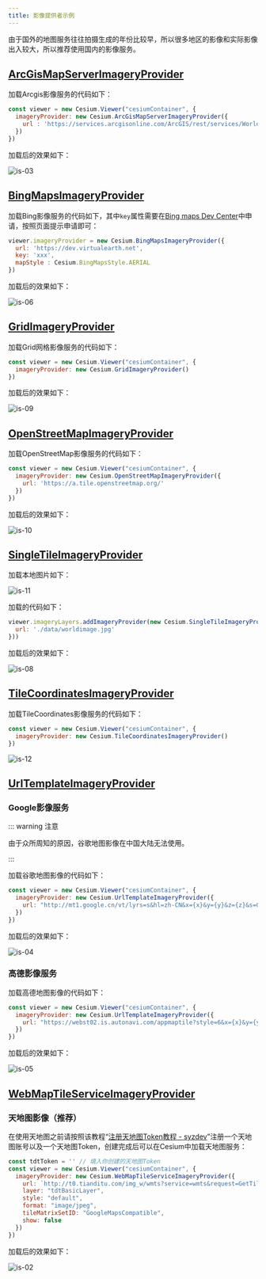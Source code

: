 ```yaml
---
title: 影像提供者示例
---
```


由于国外的地图服务往往拍摄生成的年份比较早，所以很多地区的影像和实际影像出入较大，所以推荐使用国内的影像服务。

## [ArcGisMapServerImageryProvider](https://cesium.com/learn/cesiumjs/ref-doc/ArcGisMapServerImageryProvider.html?classFilter=imag#ArcGisMapServerImageryProvider)

加载Arcgis影像服务的代码如下：

```javascript
const viewer = new Cesium.Viewer("cesiumContainer", {
  imageryProvider: new Cesium.ArcGisMapServerImageryProvider({
    url : 'https://services.arcgisonline.com/ArcGIS/rest/services/World_Imagery/MapServer'
  })
})
```

加载后的效果如下：

![is-03](/cesium-docs/assets/img/guide/is-03.png)

## [BingMapsImageryProvider](https://cesium.com/learn/cesiumjs/ref-doc/BingMapsImageryProvider.html?classFilter=ImageryProvider#BingMapsImageryProvider)

加载Bing影像服务的代码如下，其中`key`属性需要在[Bing maps Dev Center](https://www.bingmapsportal.com/Account/Register)中申请，按照页面提示申请即可：

```javascript
viewer.imageryProvider = new Cesium.BingMapsImageryProvider({
  url: 'https://dev.virtualearth.net',
  key: 'xxx',
  mapStyle : Cesium.BingMapsStyle.AERIAL
})
```

加载后的效果如下：

![is-06](/cesium-docs/assets/img/guide/is-06.png)

## [GridImageryProvider](https://cesium.com/learn/cesiumjs/ref-doc/GridImageryProvider.html?classFilter=ImageryProvider#GridImageryProvider)

加载Grid网格影像服务的代码如下：

```javascript
const viewer = new Cesium.Viewer("cesiumContainer", {
  imageryProvider: new Cesium.GridImageryProvider()
})
```

加载后的效果如下：

![is-09](/cesium-docs/assets/img/guide/is-09.png)

## [OpenStreetMapImageryProvider](https://cesium.com/learn/cesiumjs/ref-doc/OpenStreetMapImageryProvider.html?classFilter=ImageryProvider#OpenStreetMapImageryProvider)

加载OpenStreetMap影像服务的代码如下：

```javascript
const viewer = new Cesium.Viewer("cesiumContainer", {
  imageryProvider: new Cesium.OpenStreetMapImageryProvider({
    url: 'https://a.tile.openstreetmap.org/'
  })
})
```

加载后的效果如下：

![is-10](/cesium-docs/assets/img/guide/is-10.png)

## [SingleTileImageryProvider](https://cesium.com/learn/cesiumjs/ref-doc/SingleTileImageryProvider.html?classFilter=ImageryProvider#SingleTileImageryProvider)

加载本地图片如下：

![is-11](/cesium-docs/assets/img/guide/is-11.jpg)

加载的代码如下：

```javascript
viewer.imageryLayers.addImageryProvider(new Cesium.SingleTileImageryProvider({
  url: './data/worldimage.jpg'
}))
```

加载后的效果如下：

![is-08](/cesium-docs/assets/img/guide/is-08.png)

## [TileCoordinatesImageryProvider](https://cesium.com/learn/cesiumjs/ref-doc/TileCoordinatesImageryProvider.html?classFilter=ImageryProvider#TileCoordinatesImageryProvider)

加载TileCoordinates影像服务的代码如下：

```javascript
const viewer = new Cesium.Viewer("cesiumContainer", {
  imageryProvider: new Cesium.TileCoordinatesImageryProvider()
})
```
![is-12](/cesium-docs/assets/img/guide/is-12.png)

## [UrlTemplateImageryProvider](https://cesium.com/learn/cesiumjs/ref-doc/UrlTemplateImageryProvider.html?classFilter=ImageryProvider#UrlTemplateImageryProvider)

###  Google影像服务

::: warning 注意

由于众所周知的原因，谷歌地图影像在中国大陆无法使用。

:::

加载谷歌地图影像的代码如下：

```javascript
const viewer = new Cesium.Viewer("cesiumContainer", {
  imageryProvider: new Cesium.UrlTemplateImageryProvider({
    url: "http://mt1.google.cn/vt/lyrs=s&hl=zh-CN&x={x}&y={y}&z={z}&s=Gali"
  })
})
```

加载后的效果如下：

![is-04](/cesium-docs/assets/img/guide/is-04.png)

### 高德影像服务

加载高德地图影像的代码如下：

```javascript
const viewer = new Cesium.Viewer("cesiumContainer", {
  imageryProvider: new Cesium.UrlTemplateImageryProvider({
    url: "https://webst02.is.autonavi.com/appmaptile?style=6&x={x}&y={y}&z={z}"
  })
})
```

加载后的效果如下：

![is-05](/cesium-docs/assets/img/guide/is-05.png)

## [WebMapTileServiceImageryProvider](https://cesium.com/learn/cesiumjs/ref-doc/WebMapTileServiceImageryProvider.html?classFilter=ImageryProvider#WebMapTileServiceImageryProvider)

### 天地图影像（推荐）

在使用天地图之前请按照该教程“[注册天地图Token教程 - syzdev](https://syzdev.cn/2021/08/11/注册天地图Token教程/)”注册一个天地图账号以及一个天地图Token，创建完成后可以在Cesium中加载天地图服务：

```javascript
const tdtToken = '' // 填入你创建的天地图Token
const viewer = new Cesium.Viewer("cesiumContainer", {
  imageryProvider: new Cesium.WebMapTileServiceImageryProvider({
    url: `http://t0.tianditu.com/img_w/wmts?service=wmts&request=GetTile&version=1.0.0&LAYER=img&tileMatrixSet=w&TileMatrix={TileMatrix}&TileRow={TileRow}&TileCol={TileCol}&style=default&format=tiles&tk=${tdtToken}`,
    layer: "tdtBasicLayer",
    style: "default",
    format: "image/jpeg",
    tileMatrixSetID: "GoogleMapsCompatible",
    show: false
  })
})
```

加载后的效果如下：

![is-02](/cesium-docs/assets/img/guide/is-02.png)

